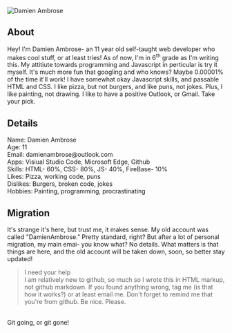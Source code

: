 ![Damien Ambrose](https://user-images.githubusercontent.com/89913900/131695130-8c90e595-f49b-4be9-8b78-38e0af6ad365.png)
## About
<p>Hey! I'm Damien Ambrose- an 11 year old self-taught web developer who makes cool stuff, or at least tries! As of now, I'm in 6<sup>th</sup> grade as I'm writing this.
My attitiute towards programming and Javascript in perticular is try it myself. It's much more fun that googling and who knows? Maybe 0.00001% of the time it'll work!
I have somewhat okay Javascript skills, and passable HTML and CSS. I like pizza, but not burgers, and like puns, not jokes. Plus, I like painting, not drawing.
I like to have a positive Outlook, or Gmail. Take your pick.</p>
<h2> Details </h2>
<p>
Name: Damien Ambrose <br>
Age: 11<br>
Email: damienambrose@outlook.com<br>
Apps: Visiual Studio Code, Microsoft Edge, Github<br>
Skills: HTML- 60%, CSS- 80%, JS- 40%, FireBase- 10%<br>
Likes: Pizza, working code, puns<br>
Dislikes: Burgers, broken code, jokes<br>
Hobbies: Painting, programming, procrastinating

</p>
<h2> Migration </h2>
<p> It's strange it's here, but trust me, it makes sense. My old account was called "DamienAmbrose." Pretty standard, right? But after a lot of personal migration, my main emai-
 you know what? No details. What matters is that things are here, and the old account will be taken down, soon, so better stay updated!</p>
 
 <blockquote> I need your help
 
<br>
I am relatively new to github, so much so I wrote this in HTML markup, not github markdown. If you found anything wrong, tag me (is that how it works?) or at least email me. Don't forget to remind me that you're from github. Be nice. Please.

 </blockquote>
 <br>
Git going, or git gone!

